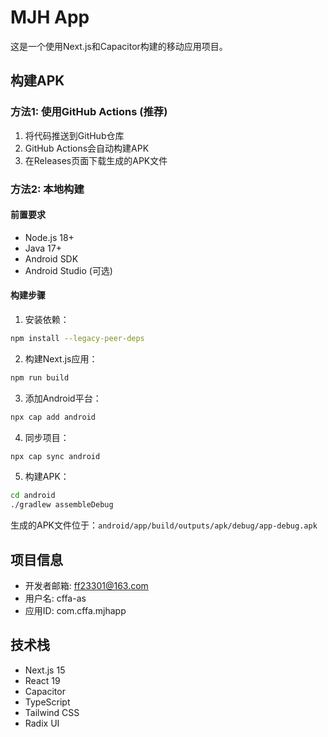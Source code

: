 # MJH App

这是一个使用Next.js和Capacitor构建的移动应用项目。

## 构建APK

### 方法1: 使用GitHub Actions (推荐)

1. 将代码推送到GitHub仓库
2. GitHub Actions会自动构建APK
3. 在Releases页面下载生成的APK文件

### 方法2: 本地构建

#### 前置要求
- Node.js 18+
- Java 17+
- Android SDK
- Android Studio (可选)

#### 构建步骤

1. 安装依赖：
```bash
npm install --legacy-peer-deps
```

2. 构建Next.js应用：
```bash
npm run build
```

3. 添加Android平台：
```bash
npx cap add android
```

4. 同步项目：
```bash
npx cap sync android
```

5. 构建APK：
```bash
cd android
./gradlew assembleDebug
```

生成的APK文件位于：`android/app/build/outputs/apk/debug/app-debug.apk`

## 项目信息

- 开发者邮箱: ff23301@163.com
- 用户名: cffa-as
- 应用ID: com.cffa.mjhapp

## 技术栈

- Next.js 15
- React 19
- Capacitor
- TypeScript
- Tailwind CSS
- Radix UI 